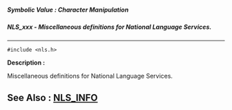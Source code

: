 ##### Symbolic Value : Character Manipulation
##### NLS_xxx - Miscellaneous definitions for National Language Services.
---
```
#include <nls.h>
```
**Description :**

Miscellaneous definitions for National Language Services.

**See Also :**
[NLS_INFO](/domino-c-api-docs/reference/Data/NLS_INFO)
---
